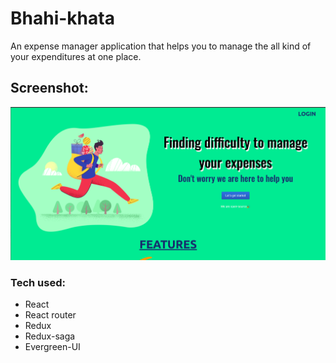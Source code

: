# Bhahi-khata

An expense manager application that helps you to manage the all kind of your expenditures at one place.

## Screenshot:
![Home page](https://github.com/abhay676/bhahi-khata-frontend/blob/master/Image_README/Main.png)

### Tech used: 

- React
- React router
- Redux
- Redux-saga
- Evergreen-UI
